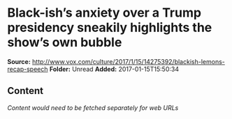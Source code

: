 # Black-ish’s anxiety over a Trump presidency sneakily highlights the show’s own bubble

**Source:** http://www.vox.com/culture/2017/1/15/14275392/blackish-lemons-recap-speech
**Folder:** Unread
**Added:** 2017-01-15T15:50:34




## Content
*Content would need to be fetched separately for web URLs*
